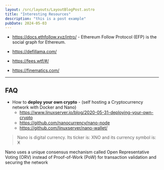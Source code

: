 ```yaml
---
layout: /src/layouts/LayoutBlogPost.astro
title: "Interesting Resources"
description: "this is a post example"
pubDate: 2024-05-03
---
```



* https://docs.ethfollow.xyz/intro/ - Ethereum Follow Protocol (EFP) is the social graph for Ethereum.


* https://defillama.com/
* https://fees.wtf/#/
* https://finematics.com/


---

## FAQ

* How to **deploy your own crypto** - (self hosting a Cryptocurrency network with Docker and Nano)
    * https://www.linuxserver.io/blog/2020-05-31-deploying-your-own-crypto
    * https://github.com/nanocurrency/nano-node
    * https://github.com/linuxserver/nano-wallet/

> Nano is digital currency. Its ticker is: XNO and its currency symbol is: Ӿ

Nano uses a unique consensus mechanism called Open Representative Voting (ORV) instead of Proof-of-Work (PoW) for transaction validation and securing the network